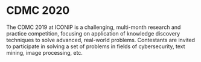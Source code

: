 # CDMC 2020
The CDMC 2019 at ICONIP is a challenging, multi-month research and practice competition, focusing on application of knowledge discovery techniques to solve advanced, real-world problems. Contestants are invited to participate in solving a set of problems in fields of cybersecurity, text mining, image processing, etc.
